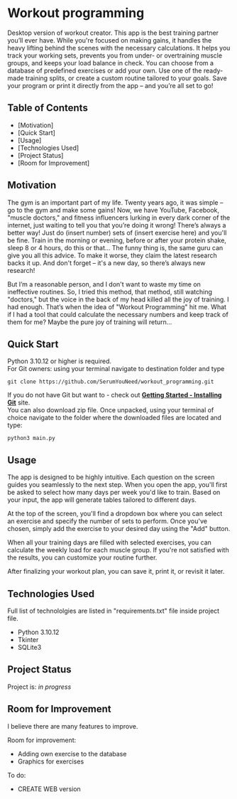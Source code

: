 # Workout programming
Desktop version of workout creator. This app is the best training partner you’ll ever have. While you're focused on making gains, it handles the heavy lifting behind the scenes with the necessary calculations. It helps you track your working sets, prevents you from under- or overtraining muscle groups, and keeps your load balance in check. You can choose from a database of predefined exercises or add your own. Use one of the ready-made training splits, or create a custom routine tailored to your goals. Save your program or print it directly from the app – and you’re all set to go!


## Table of Contents
* [Motivation]
* [Quick Start]
* [Usage]
* [Technologies Used]
* [Project Status]
* [Room for Improvement]


## Motivation
The gym is an important part of my life. Twenty years ago, it was simple – go to the gym and make some gains! Now, we have YouTube, Facebook, "muscle doctors," and fitness influencers lurking in every dark corner of the internet, just waiting to tell you that you’re doing it wrong! There’s always a better way! Just do (insert number) sets of (insert exercise here) and you'll be fine. Train in the morning or evening, before or after your protein shake, sleep 8 or 4 hours, do this or that... The funny thing is, the same guru can give you all this advice. To make it worse, they claim the latest research backs it up. And don't forget – it's a new day, so there’s always new research!

But I’m a reasonable person, and I don't want to waste my time on ineffective routines. So, I tried this method, that method, still watching "doctors," but the voice in the back of my head killed all the joy of training. I had enough. That’s when the idea of "Workout Programming" hit me. What if I had a tool that could calculate the necessary numbers and keep track of them for me? Maybe the pure joy of training will return...


## Quick Start
Python 3.10.12 or higher is required.  
For Git owners: using your terminal navigate to destination folder and type
```
git clone https://github.com/SerumYouNeed/workout_programming.git
```
If you do not have Git but want to - check out **[Getting Started - Installing Git](https://git-scm.com/book/en/v2/Getting-Started-Installing-Git)** site.  
You can also download zip file. Once unpacked, using your terminal of choice navigate to the folder where the downloaded files are located and type:
```
python3 main.py
```


## Usage
The app is designed to be highly intuitive. Each question on the screen guides you seamlessly to the next step. When you open the app, you'll first be asked to select how many days per week you'd like to train. Based on your input, the app will generate tables tailored to different days.  

At the top of the screen, you'll find a dropdown box where you can select an exercise and specify the number of sets to perform. Once you've chosen, simply add the exercise to your desired day using the "Add" button.  

When all your training days are filled with selected exercises, you can calculate the weekly load for each muscle group. If you're not satisfied with the results, you can customize your routine further.  

After finalizing your workout plan, you can save it, print it, or revisit it later. 


## Technologies Used
Full list of technololgies are listed in "requirements.txt" file inside project file. 
- Python 3.10.12
- Tkinter
- SQLite3


## Project Status
Project is: _in progress_ 


## Room for Improvement
I believe there are many features to improve.

Room for improvement:
- Adding own exercise to the database
- Graphics for exercises 

To do:
- CREATE WEB version
